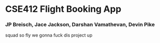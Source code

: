# CSE412 Flight Booking App
### JP Breisch, Jace Jackson, Darshan Vamathevan, Devin Pike



squad so fly we gonna fuck dis project up
